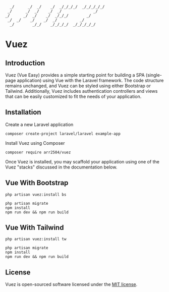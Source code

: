       _/      _/  _/    _/  _/_/_/_/  _/_/_/_/_/
     _/      _/  _/    _/  _/              _/
    _/      _/  _/    _/  _/_/_/        _/
     _/  _/    _/    _/  _/          _/
      _/        _/_/    _/_/_/_/  _/_/_/_/_/

# Vuez

## Introduction

Vuez (Vue Easy) provides a simple starting point for building a SPA (single-page application) using Vue with the Laravel framework. The code structure remains unchanged, and Vuez can be styled using either Bootstrap or Tailwind. Additionally, Vuez includes authentication controllers and views that can be easily customized to fit the needs of your application.

## Installation

Create a new Laravel application

```
composer create-project laravel/laravel example-app
```

Install Vuez using Composer

```
composer require arr2504/vuez
```

Once Vuez is installed, you may scaffold your application using one of the Vuez "stacks" discussed in the documentation below.

## Vue With Bootstrap

```
php artisan vuez:install bs

php artisan migrate
npm install
npm run dev && npm run build
```

## Vue With Tailwind

```
php artisan vuez:install tw

php artisan migrate
npm install
npm run dev && npm run build
```

## License

Vuez is open-sourced software licensed under the [MIT license](LICENSE.md).
